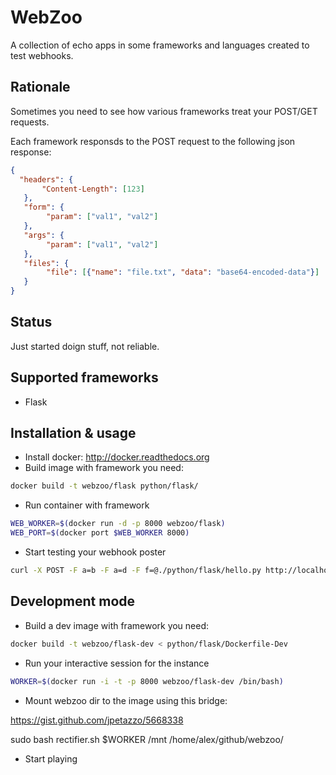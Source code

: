 WebZoo
======

A collection of echo apps in some frameworks and languages
created to test webhooks.

Rationale
---------
Sometimes you need to see how various frameworks treat your POST/GET requests.

Each framework responsds to the POST request to the following
json response:

```json
{
  "headers": {
       "Content-Length": [123]
   },
   "form": {
        "param": ["val1", "val2"]
   },
   "args": {
        "param": ["val1", "val2"]
   },
   "files": {
        "file": [{"name": "file.txt", "data": "base64-encoded-data"}]
   }
}
```

Status
------
Just started doign stuff, not reliable.

Supported frameworks
--------------------
* Flask

Installation & usage
---------------------
* Install docker: http://docker.readthedocs.org
* Build image with framework you need:

```bash
docker build -t webzoo/flask python/flask/
```

* Run container with framework

```bash
WEB_WORKER=$(docker run -d -p 8000 webzoo/flask)
WEB_PORT=$(docker port $WEB_WORKER 8000)
```

* Start testing your webhook poster

```bash
curl -X POST -F a=b -F a=d -F f=@./python/flask/hello.py http://localhost:$WEB_PORT
```

Development mode
----------------

* Build a dev image with framework you need:

```bash
docker build -t webzoo/flask-dev < python/flask/Dockerfile-Dev
```

* Run your interactive session for the instance

```bash
WORKER=$(docker run -i -t -p 8000 webzoo/flask-dev /bin/bash)
```

* Mount webzoo dir to the image using this bridge:

https://gist.github.com/jpetazzo/5668338

sudo bash rectifier.sh $WORKER /mnt /home/alex/github/webzoo/

* Start playing
